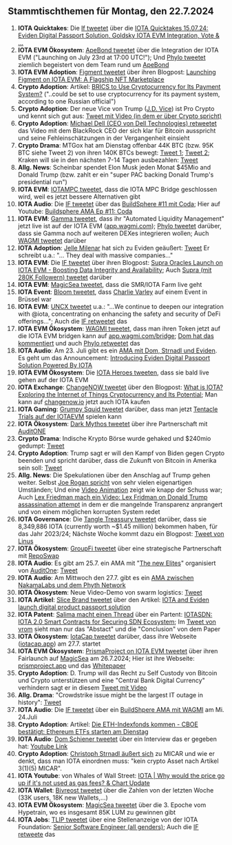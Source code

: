 ## Stammtischthemen für Montag, den 22.7.2024

1. **IOTA Quicktakes**: Die [If tweetet](https://x.com/iota/status/1812819450980123057) über die [IOTA Quicktakes 15.07.24: Eviden Digital Passport Solution, Goldsky IOTA EVM Integration, Vote & ...](https://www.youtube.com/watch?v=-K90ZmrmMd4)
2. **IOTA EVM Ökosystem**: [ApeBond tweetet](https://x.com/ApeBond/status/1812849683825385727) über die Integration der IOTA EVM ("Launching on July 23rd at 17:00 UTC!"); Und [Phylo tweetet](https://x.com/PhyloIota/status/1813018353113673755) ziemlich begeistert von dem Team rund um [ApeBond](https://x.com/ApeBond)
3. **IOTA EVM Adoption**: [Figment tweetet](https://x.com/figment_nfts/status/1812877763386241225) über ihren Blogpost: [Launching Figment on IOTA EVM: A Flagship NFT Marketplace](https://medium.com/@figmentmint/launching-figment-on-iota-evm-a-flagship-nft-marketplace-d0f714395692)
4. **Crypto Adoption**: Artikel: [BRICS to Use Cryptocurrency for Its Payment System?](https://watcher.guru/news/brics-to-use-cryptocurrency-for-its-payment-system) ("..could be set to use cryptocurrency for its payment system, according to one Russian official")
5. **Crypto Adoption**: Der neue Vice von Trump ([J.D. Vice](https://x.com/JDVance1)) ist Pro Crypto und kennt sich gut aus: [Tweet mit Video (in dem er über Crypto spricht)](https://x.com/digitalassetbuy/status/1812969196781003088)
6. **Crypto Adoption**: [Michael Dell (CEO von Dell Technologies) retweetet](https://x.com/MichaelDell/status/1812895900068442621) das Video mit dem BlackRock CEO der sich klar für Bitcoin ausspricht und seine Fehleinschätzungen in der Vergangenheit einsieht
7. **Crypto Drama**: MTGox hat am Dienstag offenbar 44K BTC (bzw. 95K BTC siehe Tweet 2) von ihren 140K BTCs bewegt: [Tweet 1](https://x.com/lookonchain/status/1813103427863650726); [Tweet 2](https://x.com/BitcoinMagazine/status/1813128308747272580); Kraken will sie in den nächsten 7-14 Tagen ausbezahlen: [Tweet](https://x.com/News_Of_Alpha/status/1813167748115292467)
8. **Allg. News**: Scheinbar spendet Elon Musk jeden Monat $45Mio and Donald Trump (bzw. zahlt er ein "super PAC backing Donald Trump's presidential run")
9. **IOTA EVM**: [IOTAMPC tweetet](https://x.com/iotampc/status/1813113723126751344), dass die IOTA MPC Bridge geschlossen wird, weil es jetzt bessere Alternativen gibt
10. **IOTA Audio**: Die [IF tweetet](https://x.com/iota/status/1811717142703706445) über das [BuildSphere #11 mit Coda](https://x.com/iota/status/1813211996810018962); Hier auf Youtube: [Buildsphere AMA Ep #11: Coda](https://www.youtube.com/watch?v=5W-vdfClqM8&t=1952s)
11. **IOTA EVM**: [Gamma tweetet](https://x.com/GammaStrategies/status/1813156545380950119), dass ihr "Automated Liquidity Management" jetzt live ist auf der IOTA EVM ([app.wagmi.com](https://app.gamma.xyz/dashboard/wagmi/iotaevm)); [Phylo tweetet](https://x.com/PhyloIota/status/1813182699521421388) darüber, dass sie Gamma noch auf weiteren DEXes integrieren wollen; Auch [WAGMI tweetet](https://x.com/PopsicleFinance/status/1813183113159151670) darüber
12. **IOTA Adoption**: [Jelle Milenar](https://x.com/JelleFm) hat sich zu Eviden geäußert: [Tweet](https://x.com/Vrom14286662/status/1813180799308505342) Er schreibt u.a.: "... They deal with massive companies..."
13. **IOTA EVM**: Die [IF tweetet](https://x.com/iota/status/1813196897743487203) über ihren Blogpost: [Supra Oracles Launch on IOTA EVM - Boosting Data Integrity and Availability](https://blog.iota.org/supra-oracles-iota-evm/); Auch [Supra (mit 280K Followern) tweetet](https://x.com/SUPRA_Labs/status/1813247993128317255) darüber
14. **IOTA EVM**: [MagicSea tweetet](https://x.com/MagicSeaDEX/status/1813321103835631858), dass die SMR/IOTA Farm live geht
15. **IOTA Event**: [Bloom tweetet](https://x.com/bloomwalletio/status/1813227754521043151), dass [Charlie Varley](https://x.com/c_varley) auf einem Event in Brüssel war
16. **IOTA EVM**: [UNCX tweetet](https://x.com/UNCX_token/status/1813221610251268182) u.a.: "...We continue to deepen our integration with @iota, concentrating on enhancing the safety and security of DeFi offerings..."; Auch die [IF retweetet](https://x.com/iota/status/1815303362121736414) das
17. **IOTA EVM Ökosystem**: [WAGMI tweetet](https://x.com/PopsicleFinance/status/1813541508991143980), dass man ihren Token jetzt auf die IOTA EVM bridgen kann auf [app.wagmi.com/bridge](https://app.wagmi.com/bridge); [Dom hat das kommentiert](https://x.com/DomSchiener/status/1813545607484801446) und auch [Phylo retweetet](https://x.com/PhyloIota/status/1813542520808521777) das
18. **IOTA Audio**: Am 23. Juli gibt es ein [AMA mit Dom, Strnadl und Eviden](https://x.com/iota/status/1813227096333840586). Es geht um das Announcement: [Introducing Eviden Digital Passport Solution Powered By IOTA](https://blog.iota.org/eviden-digital-passport-iota/)
19. **IOTA EVM Ökosystem**: Die [IOTA Heroes tweeten](https://x.com/IotaHeroes/status/1813526204462375134), dass sie bald live gehen auf der IOTA EVM
20. **IOTA Exchange**: [ChangeNOW tweetet](https://x.com/ChangeNOW_io/status/1813657471988244777) über den Blogpost: [What is IOTA? Exploring the Internet of Things Cryptocurrency and Its Potential](https://changenow.io/blog/what-is-iota-exploring-the-internet-of-things-cryptocurrency-and-its-potential); Man kann auf [changenow.io](https://changenow.io/buy?from=usd&to=iota&utm_content=what_is_iota_july_2024) jetzt auch IOTA kaufen
21. **IOTA Gaming**: [Grumpy Squid tweetet](https://x.com/Grumpy__Squid/status/1813707314731610408) darüber, dass man jetzt [Tentacle Trials auf der IOTAEVM](https://www.grumpysquid.com/TTink) spielen kann
22. **IOTA Ökosystem**: [Dark Mythos tweetet](https://x.com/DarkMythosIOTA/status/1813596125611573720) über ihre Partnerschaft mit [AuditONE](https://x.com/auditone_dao)
23. **Crypto Drama**: Indische Krypto Börse wurde gehaked und $240mio gedumpt: [Tweet](https://x.com/bitcoin2go/status/1813839356467253527)
24. **Crypto Adoption**: Trump sagt er will den Kampf von Biden gegen Crypto beenden und spricht darüber, dass die Zukunft von Bitcoin in Amerika sein soll: [Tweet](https://x.com/BTC_Archive/status/1813689094536618472)
25. **Allg. News**: Die Spekulationen über den Anschlag auf Trump gehen weiter. Selbst [Joe Rogan spricht](https://x.com/TheChiefNerd/status/1813628723104739571) von sehr vielen eigenartigen Umständen; Und eine [Video Animation](https://x.com/ianbremmer/status/1813335366574940550) zeigt wie knapp der Schuss war; Auch [Lex Friedman mach ein Video: Lex Fridman on Donald Trump assassination attempt](https://www.youtube.com/watch?v=oknUP52kDQU) in dem er die mangelnde Transparenz anprangert und von einem möglichen korrupten System redet
26. **IOTA Governance**: Die [Tangle Treassury tweetet](https://x.com/TangleTreasury/status/1813865114568966555) darüber, dass sie 8,349,886 IOTA (currently worth ~$1.45 million) bekommen haben, für das Jahr 2023/24; Nächste Woche kommt dazu ein Blogpost: [Tweet von Linus](https://x.com/LinusNaumann/status/1813866374290452523)
27. **IOTA Ökosystem**: [GroupFi tweetet](https://x.com/groupfi_ai/status/1813837168357290364) über eine strategische Partnerschaft mit [RepoSwap](https://x.com/reposwap)
28. **IOTA Audio**: Es gibt am 25.7. ein AMA mit "[The new Elites](https://x.com/TheNewElites)" organisiert von [AuditOne](https://x.com/auditone_dao): [Tweet](https://x.com/auditone_dao/status/1813891325948842177)
29. **IOTA Audio**: Am Mittwoch den 27.7. gibt es ein [AMA zwischen NakamaLabs und dem Phyth Network](https://x.com/Nakama_Labs/status/1813923686140739743)
30. **IOTA Ökosystem**: Neue Video-Demo von swarm logistics: [Tweet](https://x.com/SwarmLogistics/status/1813905456261156971)
31. **IOTA Artikel**: [Slice Brand tweetet](https://x.com/slicedbrand/status/1813937769791508917) über den Artikel: [IOTA and Eviden launch digital product passport solution](https://crypto.news/iota-and-eviden-launch-digital-product-passport-solution/)
32. **IOTA Patent**: [Salima macht einen Thread](https://x.com/Salimasbegum/status/1813980537654227283) über ein Partent: [IOTASDN: IOTA 2.0 Smart Contracts for Securing SDN Ecosystem](https://www.preprints.org/manuscript/202407.1200/v1); Im [Tweet von vrom](https://x.com/Vrom14286662/status/1814183554424709160) sieht man nur das "Abstact" und die "Conclusion" von dem Paper
33. **IOTA Ökosystem**: [IotaCap tweetet](https://x.com/IotaCap/status/1815081327353372702) darüber, dass ihre Webseite ([iotacap.app](https://www.iotacap.app/)) am 27.7. startet
34. **IOTA EVM Ökosystem**: [PrismaProject on IOTA EVM tweetet](https://x.com/prsmproject/status/1813587145770377541) über ihren Fairlaunch auf [MagicSea](https://x.com/MagicSeaDEX) am 26.7.2024; Hier ist ihre Webseite: [prismproject.app](https://prismproject.app/) und das [Whitepaper](https://docs.prismproject.app/)
35. **Crypto Adoption**: D. Trump will das Recht zu Self Custody von Bitcoin und Crypto unterstützen und eine "Central Bank Digital Currency" verhindern sagt er in diesem [Tweet mit Video](https://x.com/AltcoinDailyio/status/1814097757382328406)
36. **Allg. Drama**: "Crowdstrike issue might be the largest IT outage in history": [Tweet](https://x.com/AdrianDittmann/status/1814217476936454466)
37. **IOTA Audio**: Die [IF tweetet](https://x.com/iota/status/1814253864159166719) über ein [BuildShpere AMA mit WAGMI](https://x.com/i/spaces/1zqKVYmWMmYxB/peek) am Mi. 24.Juli
38. **Crypto Adoption**: Artikel: [Die ETH-Indexfonds kommen - CBOE bestätigt: Ethereum ETFs starten am Dienstag](https://www.btc-echo.de/schlagzeilen/cboe-bestaetigt-ethereum-etfs-starten-am-dienstag-188505/)
39. **IOTA Audio**: [Dom Schiener tweetet](https://x.com/DomSchiener/status/1815274115613274536) über ein Interview das er gegeben hat: [Youtube Link](https://www.youtube.com/watch?v=tEgT0ycy-bs)
40. **Crypto Adoption**: [Christoph Strnadl äußert sich](https://x.com/archimate/status/1815071256753967141) zu MICAR und wie er denkt, dass man IOTA einordnen muss: "kein crypto Asset nach Artikel 3(1)(5) MICAR".
41. **IOTA Youtube**: von Whales of Wall Street: [IOTA | Why would the price go up if it's not used as gas fees? & Chart Update](https://www.youtube.com/watch?v=53a3dpRAozk)
42. **IOTA Wallet**: [Bivreost tweetet](https://x.com/bivreost/status/1815344151392821524) über die Zahlen von der letzten Woche (33K users, 18K new Wallets,...)
43. **IOTA EVM Ökosystem**: [MagicSea tweetet](https://x.com/MagicSeaDEX/status/1815287499704438995) über die 3. Epoche vom Hypetrain, wo es insgesamt 85K LUM zu gewinnen gibt
44. **IOTA Jobs**: [TLIP tweetet](https://x.com/TLIP_io/status/1815376399798088085) über eine Stellenanzeige von der IOTA Foundation: [Senior Software Engineer (all genders)](https://iota-foundation.jobs.personio.com/job/1611455?display=en); Auch die [IF retweete](https://x.com/iota/status/1815378425659428953) das


